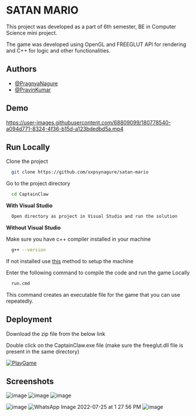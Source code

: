 
# SATAN MARIO

This project was developed as a part of 6th semester, BE in Computer Science mini project.

The game was developed using OpenGL and FREEGLUT API for rendering and C++ for logic and other functionalities.


## Authors

- [@PragnyaNagure](https://www.github.com/xxpsynagure)
- [@PravinKumar](https://www.github.com/pravin-pk)


## Demo

https://user-images.githubusercontent.com/68809099/180778540-a094d771-8324-4f36-b15d-a123bdedbd5a.mp4

## Run Locally

Clone the project

```bash
  git clone https://github.com/xxpsynagure/satan-mario
```

Go to the project directory

```bash
  cd CaptainClaw
```

__With Visual Studio__

```bash
  Open directory as project in Visual Studio and run the solution 
```

__Without Visual Studio__

  Make sure you have c++ compiler installed in your machine
```bash
  g++ --version
```
  If not installed use [this](https://code.visualstudio.com/docs/languages/cpp#_example-install-mingwx64) method to setup the machine

  Enter the following command to compile the code and run the game Locally
```bash
  run.cmd
```
This command creates an executable file for the game that you can use repeatedly.

## Deployment

Download the zip file from the below link

Double click on the CaptainClaw.exe file (make sure the freeglut.dll file is present in the same directory)

[![PlayGame](https://user-images.githubusercontent.com/68809099/180777619-1dcc0681-92cc-417b-8fd7-9180dd047575.jpeg)](https://xxpsy.itch.io/satanmario)

## Screenshots

![image](https://user-images.githubusercontent.com/68809099/180727052-7af40892-93bb-42cc-80f8-4973612df55e.png)
![image](https://user-images.githubusercontent.com/68809099/180727160-b7b76ef6-22e3-44eb-9224-8113d7575806.png)
![image](https://user-images.githubusercontent.com/68809099/180729025-f61ce3f6-f21e-4fea-83b6-594ce51ee401.png)
<!-- ![image](https://user-images.githubusercontent.com/68809099/180727367-0b5cc789-0579-4552-8761-355992d1de1f.png) -->
![image](https://user-images.githubusercontent.com/68809099/180727428-4a1c8c82-99b7-4c97-be5d-d4d48b654158.png)
![WhatsApp Image 2022-07-25 at 1 27 56 PM](https://user-images.githubusercontent.com/68809099/180727754-529418db-2f75-49f1-b3cc-98c3ed113732.jpeg)
![image](https://user-images.githubusercontent.com/68809099/180741271-1d6bf150-32c9-4201-a153-face63ada588.png)









